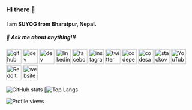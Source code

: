 ### Hi there 👋
#### I am SUYOG from Bharatpur, Nepal.
##### 💬 Ask me about anything!!!

[<img src='https://cdn.jsdelivr.net/npm/simple-icons@3.0.1/icons/github.svg' alt='github' height='40'>](https://github.com/suyogkandel)
[<img src='https://cdn.jsdelivr.net/npm/simple-icons@3.0.1/icons/dev-dot-to.svg' alt='dev' height='40'>](https://dev.to/suyogkandel)
[<img src='https://cdn.jsdelivr.net/npm/simple-icons@3.0.1/icons/hashnode.svg' alt='dev' height='40'>](suyogkandel)
[<img src='https://cdn.jsdelivr.net/npm/simple-icons@3.0.1/icons/linkedin.svg' alt='linkedin' height='40'>](https://www.linkedin.com/in/suyogkandel/)
[<img src='https://cdn.jsdelivr.net/npm/simple-icons@3.0.1/icons/facebook.svg' alt='facebook' height='40'>](https://www.facebook.com/suyogkandel)
[<img src='https://cdn.jsdelivr.net/npm/simple-icons@3.0.1/icons/instagram.svg' alt='instagram' height='40'>](https://www.instagram.com/suyogkandel/)
[<img src='https://cdn.jsdelivr.net/npm/simple-icons@3.0.1/icons/twitter.svg' alt='twitter' height='40'>](https://twitter.com/suyogkandel)
[<img src='https://cdn.jsdelivr.net/npm/simple-icons@3.0.1/icons/codepen.svg' alt='codepen' height='40'>](https://codepen.io/suyogkandel)
[<img src='https://cdn.jsdelivr.net/npm/simple-icons@3.0.1/icons/codesandbox.svg' alt='codesandbox' height='40'>](https://codesandbox.io/u/suyogkandel)
[<img src='https://cdn.jsdelivr.net/npm/simple-icons@3.0.1/icons/stackoverflow.svg' alt='stackoverflow' height='40'>](https://stackoverflow.com/users/suyogkandel)
[<img src='https://cdn.jsdelivr.net/npm/simple-icons@3.0.1/icons/youtube.svg' alt='YouTube' height='40'>](https://www.youtube.com/channel/suyogkandel)
[<img src='https://cdn.jsdelivr.net/npm/simple-icons@3.0.1/icons/reddit.svg' alt='Reddit' height='40'>](https://www.reddit.com/user/suyogkandel)
[<img src='https://cdn.jsdelivr.net/npm/simple-icons@3.0.1/icons/icloud.svg' alt='website' height='40'>](https://suyogkandel.com.np/)  

![GitHub stats](https://github-readme-stats.vercel.app/api?username=suyogkandel&show_icons=true)
[![Top Langs](https://github-readme-stats.vercel.app/api/top-langs/?username=suyogkandel)

![Profile views](https://gpvc.arturio.dev/suyogkandel)
<!--
**suyogkandel/suyogkandel** is a ✨ _special_ ✨ repository because its `README.md` (this file) appears on your GitHub profile.

Here are some ideas to get you started:

- 🔭 I’m currently working on ...
- 🌱 I’m currently learning ...
- 👯 I’m looking to collaborate on ...
- 🤔 I’m looking for help with ...
- 💬 Ask me about ...
- 📫 How to reach me: ...
- 😄 Pronouns: ...
- ⚡ Fun fact: ...
-->

